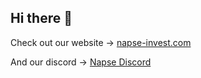 ## Hi there 👋

Check out our website -> [napse-invest.com](https://go.napse-invest.com/visit)

And our discord -> [Napse Discord](https://discord.com/invite/47gKBreSXa)

